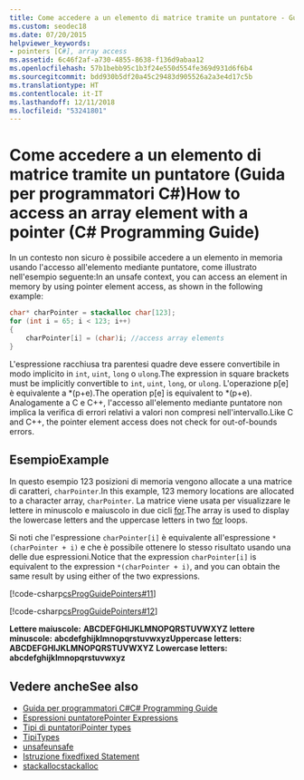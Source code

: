```yaml
---
title: Come accedere a un elemento di matrice tramite un puntatore - Guida per programmatori C#
ms.custom: seodec18
ms.date: 07/20/2015
helpviewer_keywords:
- pointers [C#], array access
ms.assetid: 6c46f2af-a730-4855-8638-f136d9abaa12
ms.openlocfilehash: 57b1bebb95c1b3f24e550d554fe369d931d6f6b4
ms.sourcegitcommit: bdd930b5df20a45c29483d905526a2a3e4d17c5b
ms.translationtype: HT
ms.contentlocale: it-IT
ms.lasthandoff: 12/11/2018
ms.locfileid: "53241801"
---
```

# <a name="how-to-access-an-array-element-with-a-pointer-c-programming-guide"></a><span data-ttu-id="09e65-102">Come accedere a un elemento di matrice tramite un puntatore (Guida per programmatori C#)</span><span class="sxs-lookup"><span data-stu-id="09e65-102">How to access an array element with a pointer (C# Programming Guide)</span></span>

<span data-ttu-id="09e65-103">In un contesto non sicuro è possibile accedere a un elemento in memoria usando l'accesso all'elemento mediante puntatore, come illustrato nell'esempio seguente:</span><span class="sxs-lookup"><span data-stu-id="09e65-103">In an unsafe context, you can access an element in memory by using pointer element access, as shown in the following example:</span></span>

```csharp
char* charPointer = stackalloc char[123];
for (int i = 65; i < 123; i++)
{
    charPointer[i] = (char)i; //access array elements
}
```

<span data-ttu-id="09e65-104">L'espressione racchiusa tra parentesi quadre deve essere convertibile in modo implicito in `int`, `uint`, `long` o `ulong`.</span><span class="sxs-lookup"><span data-stu-id="09e65-104">The expression in square brackets must be implicitly convertible to `int`, `uint`, `long`, or `ulong`.</span></span> <span data-ttu-id="09e65-105">L'operazione p[e] è equivalente a \*(p+e).</span><span class="sxs-lookup"><span data-stu-id="09e65-105">The operation p[e] is equivalent to \*(p+e).</span></span> <span data-ttu-id="09e65-106">Analogamente a C e C++, l'accesso all'elemento mediante puntatore non implica la verifica di errori relativi a valori non compresi nell'intervallo.</span><span class="sxs-lookup"><span data-stu-id="09e65-106">Like C and C++, the pointer element access does not check for out-of-bounds errors.</span></span>

## <a name="example"></a><span data-ttu-id="09e65-107">Esempio</span><span class="sxs-lookup"><span data-stu-id="09e65-107">Example</span></span>

<span data-ttu-id="09e65-108">In questo esempio 123 posizioni di memoria vengono allocate a una matrice di caratteri, `charPointer`.</span><span class="sxs-lookup"><span data-stu-id="09e65-108">In this example, 123 memory locations are allocated to a character array, `charPointer`.</span></span> <span data-ttu-id="09e65-109">La matrice viene usata per visualizzare le lettere in minuscolo e maiuscolo in due cicli [for](../../../csharp/language-reference/keywords/for.md).</span><span class="sxs-lookup"><span data-stu-id="09e65-109">The array is used to display the lowercase letters and the uppercase letters in two [for](../../../csharp/language-reference/keywords/for.md) loops.</span></span>

<span data-ttu-id="09e65-110">Si noti che l'espressione `charPointer[i]` è equivalente all'espressione `*(charPointer + i)` e che è possibile ottenere lo stesso risultato usando una delle due espressioni.</span><span class="sxs-lookup"><span data-stu-id="09e65-110">Notice that the expression `charPointer[i]` is equivalent to the expression `*(charPointer + i)`, and you can obtain the same result by using either of the two expressions.</span></span>

[!code-csharp[csProgGuidePointers#11](../../../csharp/programming-guide/unsafe-code-pointers/codesnippet/CSharp/how-to-access-an-array-element-with-a-pointer_1.cs)]

[!code-csharp[csProgGuidePointers#12](../../../csharp/programming-guide/unsafe-code-pointers/codesnippet/CSharp/how-to-access-an-array-element-with-a-pointer_2.cs)]

<span data-ttu-id="09e65-111">**Lettere maiuscole:**
**ABCDEFGHIJKLMNOPQRSTUVWXYZ**
**lettere minuscole:**
**abcdefghijklmnopqrstuvwxyz**</span><span class="sxs-lookup"><span data-stu-id="09e65-111">**Uppercase letters:**
**ABCDEFGHIJKLMNOPQRSTUVWXYZ**
**Lowercase letters:**
**abcdefghijklmnopqrstuvwxyz**</span></span>

## <a name="see-also"></a><span data-ttu-id="09e65-112">Vedere anche</span><span class="sxs-lookup"><span data-stu-id="09e65-112">See also</span></span>

- [<span data-ttu-id="09e65-113">Guida per programmatori C#</span><span class="sxs-lookup"><span data-stu-id="09e65-113">C# Programming Guide</span></span>](../../../csharp/programming-guide/index.md)
- [<span data-ttu-id="09e65-114">Espressioni puntatore</span><span class="sxs-lookup"><span data-stu-id="09e65-114">Pointer Expressions</span></span>](../../../csharp/programming-guide/unsafe-code-pointers/pointer-expressions.md)
- [<span data-ttu-id="09e65-115">Tipi di puntatori</span><span class="sxs-lookup"><span data-stu-id="09e65-115">Pointer types</span></span>](../../../csharp/programming-guide/unsafe-code-pointers/pointer-types.md)
- [<span data-ttu-id="09e65-116">Tipi</span><span class="sxs-lookup"><span data-stu-id="09e65-116">Types</span></span>](../../../csharp/language-reference/keywords/types.md)
- [<span data-ttu-id="09e65-117">unsafe</span><span class="sxs-lookup"><span data-stu-id="09e65-117">unsafe</span></span>](../../../csharp/language-reference/keywords/unsafe.md)
- [<span data-ttu-id="09e65-118">Istruzione fixed</span><span class="sxs-lookup"><span data-stu-id="09e65-118">fixed Statement</span></span>](../../../csharp/language-reference/keywords/fixed-statement.md)
- [<span data-ttu-id="09e65-119">stackalloc</span><span class="sxs-lookup"><span data-stu-id="09e65-119">stackalloc</span></span>](../../../csharp/language-reference/keywords/stackalloc.md)
